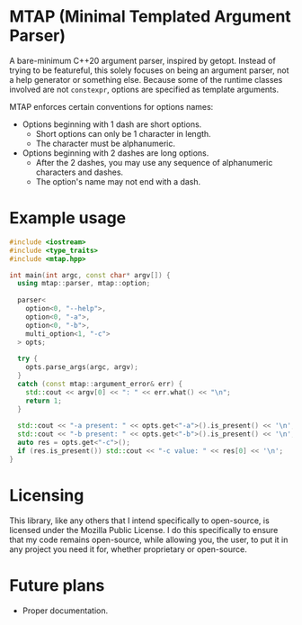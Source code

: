 # MTAP (Minimal Templated Argument Parser)
A bare-minimum C++20 argument parser, inspired by getopt. Instead of trying to be featureful, this solely focuses on being an argument parser, not a help generator or something else. Because some of the runtime classes involved are not `constexpr`, options are specified as template arguments.

MTAP enforces certain conventions for options names:
- Options beginning with 1 dash are short options.
  - Short options can only be 1 character in length.
  - The character must be alphanumeric.
- Options beginning with 2 dashes are long options.
  - After the 2 dashes, you may use any sequence of alphanumeric characters and dashes.
  - The option's name may not end with a dash.

# Example usage
```c++
#include <iostream>
#include <type_traits>
#include <mtap.hpp>

int main(int argc, const char* argv[]) {
  using mtap::parser, mtap::option;
  
  parser<
    option<0, "--help">,
    option<0, "-a">,
    option<0, "-b">,
    multi_option<1, "-c">
  > opts;
  
  try {
    opts.parse_args(argc, argv);
  }
  catch (const mtap::argument_error& err) {
    std::cout << argv[0] << ": " << err.what() << "\n";
    return 1;
  }
  
  std::cout << "-a present: " << opts.get<"-a">().is_present() << '\n';
  std::cout << "-b present: " << opts.get<"-b">().is_present() << '\n';
  auto res = opts.get<"-c">();
  if (res.is_present()) std::cout << "-c value: " << res[0] << '\n';
}
```
# Licensing
This library, like any others that I intend specifically to open-source, is licensed under the Mozilla Public License. I do this specifically to ensure that my code remains open-source, while allowing you, the user, to put it in any project you need it for, whether proprietary or open-source.

# Future plans
- Proper documentation.